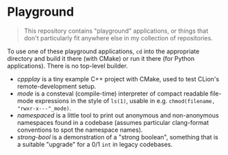 # Playground

> This repository contains "playground" applications, or
> things that don't particularly fit anywhere else in my
> collection of repositories.

To use one of these playground applications, `cd` into the appropriate
directory and build it there (with CMake) or run it there (for Python
applications). There is no top-level builder.

- *cppplay* is a tiny example C++ project with CMake,
  used to test CLion's remote-development setup.
- *mode* is a consteval (compile-time) interpreter of
  compact readable file-mode expressions in the style
  of `ls(1)`, usable in e.g. `chmod(filename, "rwxr-x---"_mode)`.
- *namespaced* is a little tool to print out anonymous
  and non-anonymous namespaces found in a codebase (assumes
  particular clang-format conventions to spot the namespace names).
- *strong-bool* is a demonstration of a "strong boolean",
  something that is a suitable "upgrade" for a 0/1 `int`
  in legacy codebases.
